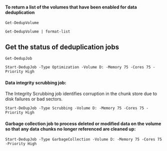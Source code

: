 #### To return a list of the volumes that have been enabled for data deduplication
```
Get-DedupVolume
```
```
Get-DedupVolume | format-list
```
## Get the status of deduplication jobs
```
Get-DedupJob
```

```
Start-DedupJob -Type Optimization -Volume D: -Memory 75 -Cores 75 -Priority High
```
#### Data integrity scrubbing job:
The Integrity Scrubbing job identifies corruption in the chunk store due to disk failures or bad sectors.
```
Start-DeDupJob -Type Scrubbing -Volume D: -Memory 75 -Cores 75 -Priority High
```
#### Garbage collection job to process deleted or modified data on the volume so that any data chunks no longer referenced are cleaned up:

```
Start-DedupJob -Type GarbageCollection -Volume D: -Memory 75 -Cores 75 -Priority High
```
